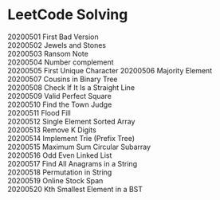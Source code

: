 # LeetCode Solving

20200501 First Bad Version   
20200502 Jewels and Stones   
20200503 Ransom Note   
20200504 Number complement   
20200505 First Unique Character
20200506 Majority Element   
20200507 Cousins in Binary Tree  
20200508 Check If It Is a Straight Line   
20200509 Valid Perfect Square    
20200510 Find the Town Judge  
20200511 Flood Fill  
20200512 Single Element Sorted Array  
20200513 Remove K Digits  
20200514 Implement Trie (Prefix Tree)   
20200515 Maximum Sum Circular Subarray   
20200516 Odd Even Linked List   
20200517 Find All Anagrams in a String   
20200518 Permutation in String   
20200519 Online Stock Span   
20200520 Kth Smallest Element in a BST   
